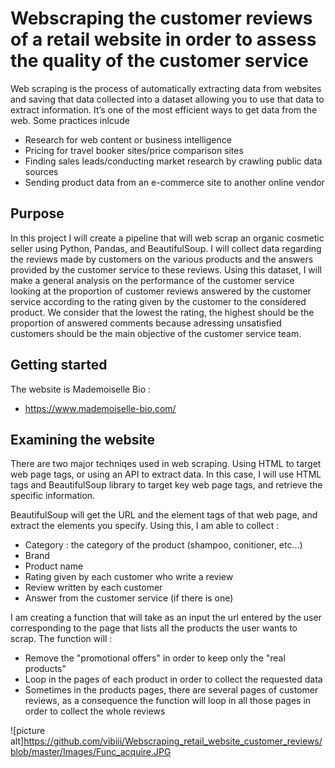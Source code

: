 # Webscraping the customer reviews of a retail website in order to assess the quality of the customer service
Web scraping is the process of automatically extracting data from websites and saving that data collected into a dataset allowing you to use that data to extract information. It’s one of the most efficient ways to get data from the web. Some practices inlcude

* Research for web content or business intelligence
* Pricing for travel booker sites/price comparison sites
* Finding sales leads/conducting market research by crawling public data sources
* Sending product data from an e-commerce site to another online vendor

## Purpose
In this project I will create a pipeline that will web scrap an organic cosmetic seller using Python, Pandas, and BeautifulSoup. 
I will collect data regarding the reviews made by customers on the various products and the answers provided by the customer service to these reviews.
Using this dataset, I will make a general analysis on the performance of the customer service looking at the proportion of customer reviews answered by the customer service according to the rating given by the customer to the considered product. We consider that the lowest the rating, the highest should be the proportion of answered comments because adressing unsatisfied customers should be the main objective of the customer service team.

## Getting started
The website is Mademoiselle Bio :
* https://www.mademoiselle-bio.com/

## Examining the website

There are two major techniqes used in web scraping. Using HTML to target web page tags, or using an API to extract data. In this case, I will use HTML tags and BeautifulSoup library to target key web page tags, and retrieve the specific information.

BeautifulSoup will get the URL and the element tags of that web page, and extract the elements you specify. Using this, I am able to collect :
* Category : the category of the product (shampoo, conitioner, etc...)
* Brand
* Product name
* Rating given by each customer who write a review
* Review written by each customer
* Answer from the customer service (if there is one)

I am creating a function that will take as an input the url entered by the user corresponding to the page that lists all the products the user wants to scrap.
The function will :
* Remove the "promotional offers" in order to keep only the "real products"
* Loop in the pages of each product in order to collect the requested data 
* Sometimes in the products pages, there are several pages of customer reviews, as a consequence the function will loop in all those pages in order to collect the whole reviews

![picture alt]https://github.com/vibiii/Webscraping_retail_website_customer_reviews/blob/master/Images/Func_acquire.JPG
            
